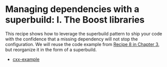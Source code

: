 # Managing dependencies with a superbuild: I. The Boost libraries

This recipe shows how to leverage the superbuild pattern to ship your code with
the confidence that a missing dependency will not stop the configuration.  We
will reuse the code example from [Recipe 8 in Chapter
3](../../chapter-03/recipe-08), but reorganize it in the form of a superbuild.


- [cxx-example](cxx-example/)
